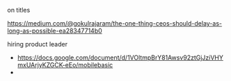 on titles

https://medium.com/@gokulrajaram/the-one-thing-ceos-should-delay-as-long-as-possible-ea28347714b0


hiring product leader
- https://docs.google.com/document/d/1VOltmpBrY81Awsv92ztGjJziVHYmxUArjyKZGCK-eEo/mobilebasic
- 